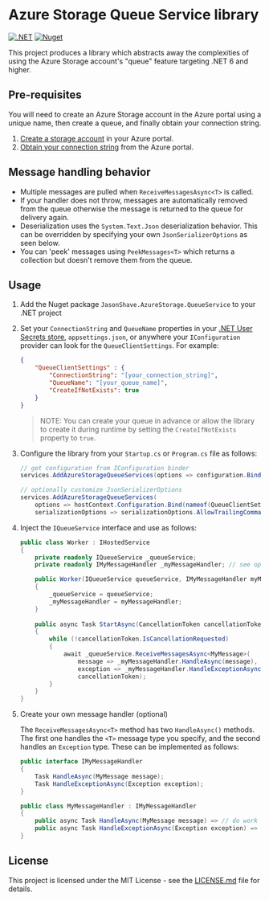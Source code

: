 # Azure Storage Queue Service library

[![.NET](https://github.com/jasonshave/JasonShave.AzureStorage.QueueService/actions/workflows/dotnet.yml/badge.svg)](https://github.com/jasonshave/JasonShave.AzureStorage.QueueService/actions/workflows/dotnet.yml)
[![Nuget](https://github.com/jasonshave/JasonShave.AzureStorage.QueueService/actions/workflows/nuget.yml/badge.svg)](https://github.com/jasonshave/JasonShave.AzureStorage.QueueService/actions/workflows/nuget.yml)

This project produces a library which abstracts away the complexities of using the Azure Storage account's "queue" feature targeting .NET 6 and higher.

## Pre-requisites

You will need to create an Azure Storage account in the Azure portal using a unique name, then create a queue, and finally obtain your connection string.

1. [Create a storage account](https://docs.microsoft.com/en-us/azure/storage/common/storage-account-create?tabs=azure-portal) in your Azure portal.
2. [Obtain your connection string](https://docs.microsoft.com/en-us/azure/storage/common/storage-account-keys-manage?tabs=azure-portal) from the Azure portal.

## Message handling behavior

- Multiple messages are pulled when `ReceiveMessagesAsync<T>` is called.
- If your handler does not throw, messages are automatically removed from the queue otherwise the message is returned to the queue for delivery again.
- Deserialization uses the `System.Text.Json` deserialization behavior. This can be overridden by specifying your own `JsonSerializerOptions` as seen below.
- You can 'peek' messages using `PeekMessages<T>` which returns a collection but doesn't remove them from the queue.

## Usage

1. Add the Nuget package `JasonShave.AzureStorage.QueueService` to your .NET project
2. Set your `ConnectionString` and `QueueName` properties in your [.NET User Secrets store](https://docs.microsoft.com/en-us/aspnet/core/security/app-secrets?view=aspnetcore-6.0&tabs=windows), `appsettings.json`, or anywhere your `IConfiguration` provider can look for the `QueueClientSettings`. For example:

    ```json
    {
        "QueueClientSettings" : {
            "ConnectionString": "[your_connection_string]",
            "QueueName": "[your_queue_name]",
            "CreateIfNotExists": true
        }
    }
    ```

    >NOTE: You can create your queue in advance or allow the library to create it during runtime by setting the `CreateIfNotExists` property to `true`.

3. Configure the library from your `Startup.cs` or `Program.cs` file as follows:

    ```csharp
    // get configuration from IConfiguration binder
    services.AddAzureStorageQueueServices(options => configuration.Bind(nameof(QueueClientSettings), options));

    // optionally customize JsonSerializerOptions
    services.AddAzureStorageQueueServices(
        options => hostContext.Configuration.Bind(nameof(QueueClientSettings), options),
        serializationOptions => serializationOptions.AllowTrailingCommas = true);
    ```

4. Inject the `IQueueService` interface and use as follows:

    ```csharp
    public class Worker : IHostedService
    {
        private readonly IQueueService _queueService;
        private readonly IMyMessageHandler _myMessageHandler; // see optional handler below
    
        public Worker(IQueueService queueService, IMyMessageHandler myMessageHandler)
        {
            _queueService = queueService;
            _myMessageHandler = myMessageHandler;
        }
            
        public async Task StartAsync(CancellationToken cancellationToken)
        {
            while (!cancellationToken.IsCancellationRequested)
            {
                await _queueService.ReceiveMessagesAsync<MyMessage>(
                    message => _myMessageHandler.HandleAsync(message),
                    exception => _myMessageHandler.HandleExceptionAsync(exception),
                    cancellationToken);
            }
        }
    }
    ```

5. Create your own message handler (optional)

    The `ReceiveMessagesAsync<T>` method has two `HandleAsync()` methods. The first one handles the `<T>` message type you specify, and the second handles an `Exception` type. These can be implemented as follows:

    ```csharp
    public interface IMyMessageHandler
    {
        Task HandleAsync(MyMessage message);
        Task HandleExceptionAsync(Exception exception);
    }

    public class MyMessageHandler : IMyMessageHandler
    {
        public async Task HandleAsync(MyMessage message) => // do work
        public async Task HandleExceptionAsync(Exception exception) => // handle exception
    }
    ```

## License

This project is licensed under the MIT License - see the [LICENSE.md](license.md) file for details.
